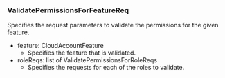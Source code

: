 ### ValidatePermissionsForFeatureReq
Specifies the request parameters to validate
the permissions for the given feature.

- feature: CloudAccountFeature
  - Specifies the feature that is validated.
- roleReqs: list of ValidatePermissionsForRoleReqs
  - Specifies the requests for each of the roles to validate.
